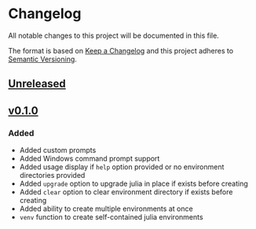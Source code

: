 # Changelog

All notable changes to this project will be documented in this file.

The format is based on [Keep a Changelog](http://keepachangelog.com/en/1.0.0/)
and this project adheres to [Semantic Versioning](http://semver.org/spec/v2.0.0.html).

## [Unreleased]

## [v0.1.0]

### Added

- Added custom prompts
- Added Windows command prompt support
- Added usage display if `help` option provided or no environment directories
  provided
- Added `upgrade` option to upgrade julia in place if exists before creating
- Added `clear` option to clear environment directory if exists before creating
- Added ability to create multiple environments at once
- `venv` function to create self-contained julia environments

[Unreleased]: https://github.com/mehalter/VirtualEnv.jl/compare/v0.1.0...HEAD
[v0.1.0]: https://github.com/mehalter/VirtualEnv.jl/releases/tag/v0.0.1
